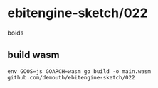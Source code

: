 # ebitengine-sketch/022

boids

## build wasm

```
env GOOS=js GOARCH=wasm go build -o main.wasm github.com/demouth/ebitengine-sketch/022
```
